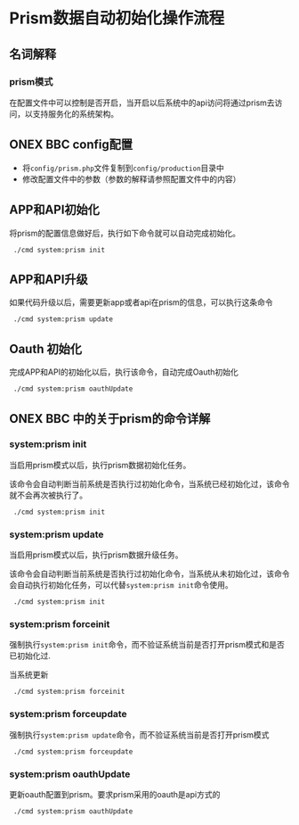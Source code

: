 # Prism数据自动初始化操作流程

## 名词解释

### prism模式  

在配置文件中可以控制是否开启，当开启以后系统中的api访问将通过prism去访问，以支持服务化的系统架构。

## ONEX BBC config配置

- 将```config/prism.php```文件复制到```config/production```目录中
- 修改配置文件中的参数（参数的解释请参照配置文件中的内容）

## APP和API初始化

 将prism的配置信息做好后，执行如下命令就可以自动完成初始化。

```shell
 ./cmd system:prism init
```

## APP和API升级

 如果代码升级以后，需要更新app或者api在prism的信息，可以执行这条命令

```shell
 ./cmd system:prism update
```

## Oauth 初始化

完成APP和API的初始化以后，执行该命令，自动完成Oauth初始化

```shell
 ./cmd system:prism oauthUpdate
```

## ONEX BBC 中的关于prism的命令详解

### system:prism init

当启用prism模式以后，执行prism数据初始化任务。

该命令会自动判断当前系统是否执行过初始化命令，当系统已经初始化过，该命令就不会再次被执行了。

```shell
 ./cmd system:prism init
```

### system:prism update

当启用prism模式以后，执行prism数据升级任务。

该命令会自动判断当前系统是否执行过初始化命令，当系统从未初始化过，该命令会自动执行初始化任务，可以代替```system:prism init```命令使用。

```shell
 ./cmd system:prism init
```

### system:prism forceinit

强制执行```system:prism init```命令，而不验证系统当前是否打开prism模式和是否已初始化过.

当系统更新


```shell
 ./cmd system:prism forceinit
```

### system:prism forceupdate

强制执行```system:prism update```命令，而不验证系统当前是否打开prism模式

```shell
 ./cmd system:prism forceupdate
```

### system:prism oauthUpdate

更新oauth配置到prism。要求prism采用的oauth是api方式的

```shell
 ./cmd system:prism oauthUpdate
```
